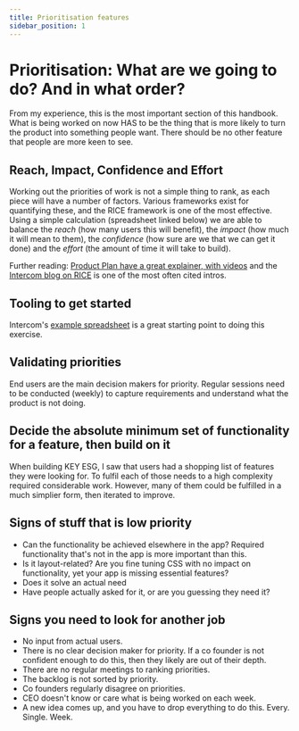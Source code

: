 ```yaml
---
title: Prioritisation features
sidebar_position: 1
---
```


# Prioritisation: What are we going to do? And in what order?

From my experience, this is the most important section of this handbook. What is being worked on now HAS to be the thing that is more likely to turn the product into something people want. There should be no other feature that people are more keen to see.

## Reach, Impact, Confidence and Effort

Working out the priorities of work is not a simple thing to rank, as each piece will have a number of factors. Various frameworks exist for quantifying these, and the RICE framework is one of the most effective. Using a simple calculation (spreadsheet linked below) we are able to balance the *reach* (how many users this will benefit), the *impact* (how much it will mean to them), the *confidence* (how sure are we that we can get it done) and the *effort* (the amount of time it will take to build).

Further reading: [Product Plan have a great explainer, with videos](https://www.productplan.com/glossary/rice-scoring-model/#:~:text=The%20RICE%20scoring%20model%20is,impact%2C%20confidence%2C%20and%20effort.) and the [Intercom blog on RICE](https://www.intercom.com/blog/rice-simple-prioritization-for-product-managers/) is one of the most often cited intros.  

## Tooling to get started

Intercom's [example spreadsheet](https://docs.google.com/spreadsheets/d/12BY8jlCPOVav1KFocIx-wruLjO-TVE2tpLO-oFM3SDA/edit#gid=0) is a great starting point to doing this exercise.

## Validating priorities

End users are the main decision makers for priority. Regular sessions need to be conducted (weekly) to capture requirements and understand what the product is not doing.

## Decide the absolute minimum set of functionality for a feature, then build on it

When building KEY ESG, I saw that users had a shopping list of features they were looking for. To fulfil each of those needs to a high complexity required considerable work. However, many of them could be fulfilled in a much simplier form, then iterated to improve.

## Signs of stuff that is low priority

* Can the functionality be achieved elsewhere in the app? Required functionality that's not in the app is more important than this.
* Is it layout-related? Are you fine tuning CSS with no impact on functionality, yet your app is missing essential features?
* Does it solve an actual need
* Have people actually asked for it, or are you guessing they need it?

## Signs you need to look for another job

* No input from actual users.
* There is no clear decision maker for priority. If a co founder is not confident enough to do this, then they likely are out of their depth.
* There are no regular meetings to ranking priorities.
* The backlog is not sorted by priority.
* Co founders regularly disagree on priorities.
* CEO doesn't know or care what is being worked on each week.
* A new idea comes up, and you have to drop everything to do this. Every. Single. Week.
